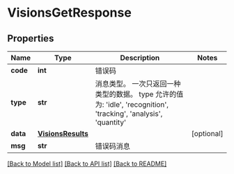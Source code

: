 # VisionsGetResponse

## Properties
Name | Type | Description | Notes
------------ | ------------- | ------------- | -------------
**code** | **int** | 错误码 | 
**type** | **str** | 消息类型。 一次只返回一种类型的数据。 type 允许的值为: &#39;idle&#39;, &#39;recognition&#39;, &#39;tracking&#39;, &#39;analysis&#39;, &#39;quantity&#39; | 
**data** | [**VisionsResults**](VisionsResults.md) |  | [optional] 
**msg** | **str** | 错误码消息 | 

[[Back to Model list]](../README.md#documentation-for-models) [[Back to API list]](../README.md#documentation-for-api-endpoints) [[Back to README]](../README.md)


